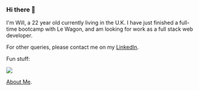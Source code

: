### Hi there 👋

<!--
**wvala/wvala** is a ✨ _special_ ✨ repository because its `README.md` (this file) appears on your GitHub profile.

Here are some ideas to get you started:

- 🔭 I’m currently working on ...
- 🌱 I’m currently learning ...
- 👯 I’m looking to collaborate on ...
- 🤔 I’m looking for help with ...
- 💬 Ask me about ...
- 📫 How to reach me: ...
- 😄 Pronouns: ...
- ⚡ Fun fact: ...
-->

I'm Will, a 22 year old currently living in the U.K. I have just finished a full-time bootcamp with Le Wagon, and am looking for work as a full stack web developer. 

For other queries, please contact me on my <a href="https://www.linkedin.com/in/wva/">LinkedIn</a>.

Fun stuff:

<a href="https://www.codewars.com/users/wva" target="_blank"><img src="https://www.codewars.com/users/wva/badges/large"></a>

<a href="https://wvala.github.io/profile/">About Me</a>.
